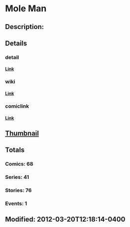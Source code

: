 # Mole Man
## Description: 
## Details
### detail
#### [Link](http://marvel.com/characters/1484/mole_man?utm_campaign=apiRef&utm_source=225578a89fc76f3d20fbffda5d17a88d)
### wiki
#### [Link](http://marvel.com/universe/Mole_Man?utm_campaign=apiRef&utm_source=225578a89fc76f3d20fbffda5d17a88d)
### comiclink
#### [Link](http://marvel.com/comics/characters/1009449/mole_man?utm_campaign=apiRef&utm_source=225578a89fc76f3d20fbffda5d17a88d)
## [Thumbnail](http://i.annihil.us/u/prod/marvel/i/mg/2/60/4c003d3176a50.jpg)
## Totals
### Comics: 68
### Series: 41
### Stories: 76
### Events: 1
## Modified: 2012-03-20T12:18:14-0400